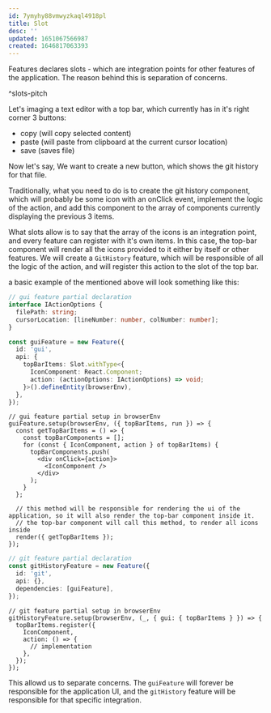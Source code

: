 ```yaml
---
id: 7ymyhy88vmwyzkaql4918pl
title: Slot
desc: ''
updated: 1651067566987
created: 1646817063393
---
```


Features declares slots - which are integration points for other features of the application. The reason behind this is separation of concerns.

^slots-pitch

Let's imaging a text editor with a top bar, which currently has in it's right corner 3 buttons:

- copy (will copy selected content)
- paste (will paste from clipboard at the current cursor location)
- save (saves file)

Now let's say, We want to create a new button, which shows the git history for that file.

Traditionally, what you need to do is to create the git history component, which will probably be some icon with an onClick event, implement the logic of the action, and add this component to the array of components currently displaying the previous 3 items.

What slots allow is to say that the array of the icons is an integration point, and every feature can register with it's own items.
In this case, the top-bar component will render all the icons provided to it either by itself or other features.
We will create a `GitHistory` feature, which will be responsible of all the logic of the action, and will register this action to the slot of the top bar.

a basic example of the mentioned above will look something like this:

```ts
// gui feature partial declaration
interface IActionOptions {
  filePath: string;
  cursorLocation: [lineNumber: number, colNumber: number];
}

const guiFeature = new Feature({
  id: 'gui',
  api: {
    topBarItems: Slot.withType<{
      IconComponent: React.Component;
      action: (actionOptions: IActionOptions) => void;
    }>().defineEntity(browserEnv),
  },
});
```

```tsx
// gui feature partial setup in browserEnv
guiFeature.setup(browserEnv, ({ topBarItems, run }) => {
  const getTopBarItems = () => {
    const topBarComponents = [];
    for (const { IconComponent, action } of topBarItems) {
      topBarComponents.push(
        <div onClick={action}>
          <IconComponent />
        </div>
      );
    }
  };

  // this method will be responsible for rendering the ui of the application, so it will also render the top-bar component inside it.
  // the top-bar component will call this method, to render all icons inside
  render({ getTopBarItems });
});
```

```ts
// git feature partial declaration
const gitHistoryFeature = new Feature({
  id: 'git',
  api: {},
  dependencies: [guiFeature],
});
```

```tsx
// git feature partial setup in browserEnv
gitHistoryFeature.setup(browserEnv, (_, { gui: { topBarItems } }) => {
  topBarItems.register({
    IconComponent,
    action: () => {
      // implementation
    },
  });
});
```

This allowd us to separate concerns.
The `guiFeature` will forever be responsible for the application UI, and the `gitHistory` feature will be responsible for that specific integration.
